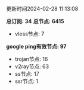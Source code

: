 更新时间2024-02-28 11:13:08

**总订阅: 34**
**总节点: 6415**
- vless节点: 7

**google ping有效节点: 97**
- trojan节点: 16
- v2ray节点: 63
- ss节点: 17
- ssr节点: 1
